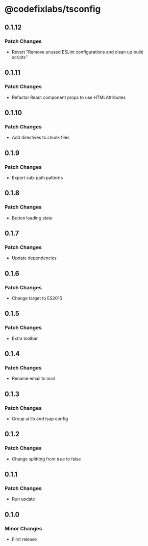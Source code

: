 # @codefixlabs/tsconfig

## 0.1.12

### Patch Changes

- Revert "Remove unused ESLint configurations and clean up build scripts"

## 0.1.11

### Patch Changes

- Refactor React component props to use HTMLAttributes

## 0.1.10

### Patch Changes

- Add directives to chunk files

## 0.1.9

### Patch Changes

- Export sub-path patterns

## 0.1.8

### Patch Changes

- Button loading state

## 0.1.7

### Patch Changes

- Update dependencies

## 0.1.6

### Patch Changes

- Change target to ES2015

## 0.1.5

### Patch Changes

- Extra toolbar

## 0.1.4

### Patch Changes

- Rename email to mail

## 0.1.3

### Patch Changes

- Group ui lib and tsup config

## 0.1.2

### Patch Changes

- Change splitting from true to false

## 0.1.1

### Patch Changes

- Run update

## 0.1.0

### Minor Changes

- First release
